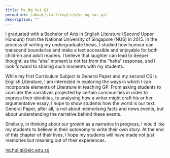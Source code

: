 ```yaml
---
title: Ms Ng Hui Qi
permalink: /about/staff/english/ms-ng-hui-qi/
description: ""
---
```

I graduated with a Bachelor of Arts in English Literature (Second Upper Honours) from the National University of Singapore (NUS) in 2015. In the process of writing my undergraduate thesis, I studied how humour can transcend boundaries and make a text accessible and enjoyable for both children and adult readers. I believe that laughter can lead to deeper thought, as the “aha” moment is not far from the “haha” response, and I look forward to sharing such moments with my students.

While my first Curriculum Subject is General Paper and my second CS is English Literature, I am interested in exploring the ways in which I can incorporate elements of Literature in teaching GP. From asking students to consider the narratives projected by certain communities in order to express their identities, to analysing how a writer might craft his or her argumentative essay, I hope to show students how the world is our text. General Paper, after all, is not about memorising facts and news events, but about understanding the narrative behind these events.

Similarly, in thinking about our growth as a narrative in progress, I would like my students to believe in their autonomy to write their own story. At the end of this chapter of their lives, I hope my students will have made not just memories but meaning out of their experiences.

[ng.hui.qi@ejc.edu.sg](mailto:ng.hui.qi@ejc.edu.sg)